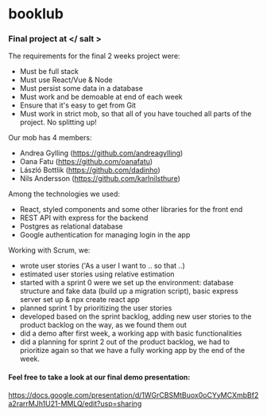 # booklub

### Final project at </ salt >

The requirements for the final 2 weeks project were:

- Must be full stack
- Must use React/Vue & Node
- Must persist some data in a database
- Must work and be demoable at end of each week
- Ensure that it's easy to get from Git
- Must work in strict mob, so that all of you have touched all parts of the project. No splitting up!

Our mob has 4 members:
- Andrea Gylling (https://github.com/andreagylling)
- Oana Fatu (https://github.com/oanafatu)
- László Bottlik (https://github.com/dadinho)
- Nils Andersson (https://github.com/karlnilsthure)

Among the technologies we used:
- React, styled components and some other libraries for the front end
- REST API with express for the backend 
- Postgres as relational database
- Google authentication for managing login in the app

Working with Scrum, we: 
- wrote user stories ('As a user I want to .. so that ..)
- estimated user stories using relative estimation
- started with a sprint 0 were we set up the environment: database structure and fake data (build up a migration script), basic express server set up & npx create react app
- planned sprint 1 by prioritizing the user stories
- developed based on the sprint backlog, adding new user stories to the product backlog on the way, as we found them out
- did a demo after first week, a working app with basic functionalities
- did a planning for sprint 2 out of the product backlog, we had to prioritize again so that we have a fully working app by the end of the week.


#### Feel free to take a look at our final demo presentation:
https://docs.google.com/presentation/d/1WGrCBSMtBuox0oCYyMCXmbBf2a2rarrMJh1U21-MMLQ/edit?usp=sharing
